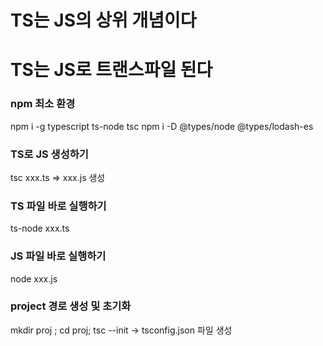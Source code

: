 # TS는 JS의 상위 개념이다
# TS는 JS로 트랜스파일 된다 

### npm 최소 환경
npm i -g typescript ts-node tsc 
npm i -D @types/node  @types/lodash-es

### TS로 JS 생성하기
tsc xxx.ts => xxx.js 생성

### TS 파일 바로 실행하기
ts-node xxx.ts

### JS 파일 바로 실행하기
node xxx.js

### project 경로 생성 및 초기화
mkdir proj ; cd proj; tsc --init
-> tsconfig.json 파일 생성